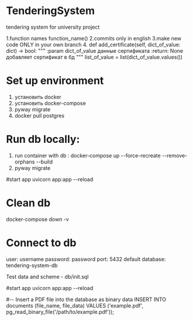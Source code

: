 # TenderingSystem
tendering system for university project

1.function names function_name() 
2.commits only in english
3.make new code ONLY in your own branch
4. def add_certificate(self, dict_of_value: dict) -> bool:
        """
        :param dict_of_value данные сертификата
        :return: None
        добавляет сертификат в бд
        """
        list_of_value = list(dict_of_value.values())


# Set up environment
1. установить docker
2. установить docker-compose
3. pyway migrate
4. docker pull postgres
 

#  Run db locally:
1. run container with db :
   docker-compose up --force-recreate --remove-orphans --build
2. pyway migrate

#start app
uvicorn app:app --reload   

# Clean db 
docker-compose down -v

# Connect to db
user: username
password: password
port: 5432
default database: tendering-system-db

Test data and scheme - db/init.sql

#start app
uvicorn app:app --reload            

#-- Insert a PDF file into the database as binary data
INSERT INTO documents (file_name, file_data)
VALUES ('example.pdf', pg_read_binary_file('/path/to/example.pdf'));



